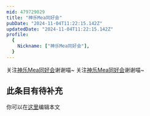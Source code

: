 ```yaml
---
mid: 479729029
title: "神乐Mea同好会"
pubDate: "2024-11-04T11:22:15.142Z"
updatedDate: "2024-11-04T11:22:15.142Z"
profile:
  {
    Nickname: ["神乐Mea同好会"],
  }
---
```


关注[神乐Mea同好会](https://space.bilibili.com/479729029)谢谢喵~ 关注[神乐Mea同好会](https://space.bilibili.com/479729029)谢谢喵~

## 此条目有待补充
你可以在[这里](https://github.com/Yuhanawa/VTuber.ICU/edit/master/src/content/v/神乐Mea同好会/index.md)编辑本文

